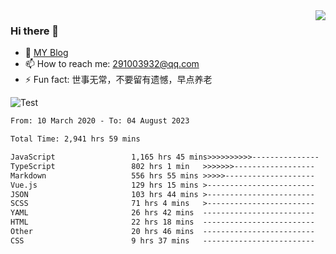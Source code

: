 <img align='right' src='https://github-readme-stats.vercel.app/api?username=niaogege&show_icons=true&theme=radical'/>

### Hi there 👋

- 🌱 [MY Blog](https://bythewayer.com/)
- 📫 How to reach me: 291003932@qq.com
- ⚡ Fun fact:  世事无常，不要留有遗憾，早点养老

![Test](https://github-readme-stats.vercel.app/api/top-langs/?username=niaogege&layout=compact)

<!--START_SECTION:waka-->

```txt
From: 10 March 2020 - To: 04 August 2023

Total Time: 2,941 hrs 59 mins

JavaScript                 1,165 hrs 45 mins>>>>>>>>>>---------------   39.62 %
TypeScript                 802 hrs 1 min   >>>>>>>------------------   27.26 %
Markdown                   556 hrs 55 mins >>>>>--------------------   18.93 %
Vue.js                     129 hrs 15 mins >------------------------   04.39 %
JSON                       103 hrs 44 mins >------------------------   03.53 %
SCSS                       71 hrs 4 mins   >------------------------   02.42 %
YAML                       26 hrs 42 mins  -------------------------   00.91 %
HTML                       22 hrs 18 mins  -------------------------   00.76 %
Other                      20 hrs 46 mins  -------------------------   00.71 %
CSS                        9 hrs 37 mins   -------------------------   00.33 %
```

<!--END_SECTION:waka-->

